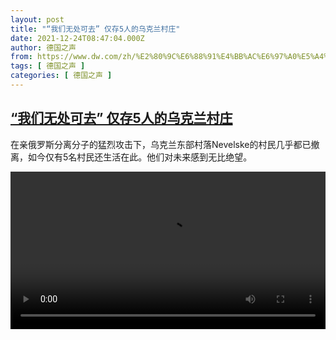 ```yaml
---
layout: post
title: "“我们无处可去” 仅存5人的乌克兰村庄"
date: 2021-12-24T08:47:04.000Z
author: 德国之声
from: https://www.dw.com/zh/%E2%80%9C%E6%88%91%E4%BB%AC%E6%97%A0%E5%A4%84%E5%8F%AF%E5%8E%BB%E2%80%9D%20%E4%BB%85%E5%AD%985%E4%BA%BA%E7%9A%84%E4%B9%8C%E5%85%8B%E5%85%B0%E6%9D%91%E5%BA%84/a-60213573
tags: [ 德国之声 ]
categories: [ 德国之声 ]
---
```

<!--1640335624000-->
[“我们无处可去” 仅存5人的乌克兰村庄](https://www.dw.com/zh/%E2%80%9C%E6%88%91%E4%BB%AC%E6%97%A0%E5%A4%84%E5%8F%AF%E5%8E%BB%E2%80%9D%20%E4%BB%85%E5%AD%985%E4%BA%BA%E7%9A%84%E4%B9%8C%E5%85%8B%E5%85%B0%E6%9D%91%E5%BA%84/a-60213573)
------

<div>
<p>在亲俄罗斯分离分子的猛烈攻击下，乌克兰东部村落Nevelske的村民几乎都已撤离，如今仅有5名村民还生活在此。他们对未来感到无比绝望。</small></p><video src="https://tvdownloaddw-a.akamaihd.net/dwtv_video/flv/vdt_zh/2021/bchi211221_001_ukraine_01r_sd_avc.mp4" controls style="width:100%"></video>
</div>
